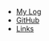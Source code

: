 - [My Log](TXT/mylog.txt)
- [GitHub](https://github.com/emanuellaabygail/os242/)
- [Links](links.md)
